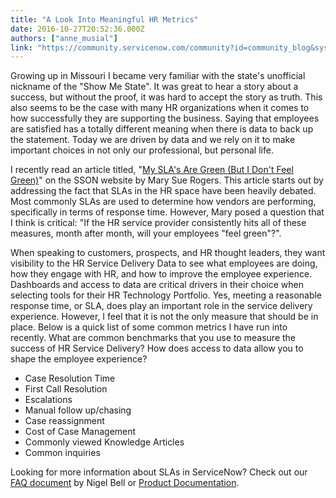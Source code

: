 ```yaml
---
title: "A Look Into Meaningful HR Metrics"
date: 2016-10-27T20:52:36.000Z
authors: ["anne_musial"]
link: "https://community.servicenow.com/community?id=community_blog&sys_id=eb4ea6addbd0dbc01dcaf3231f961969"
---
```

<p>Growing up in Missouri I became very familiar with the state's unofficial nickname of the "Show Me State". It was great to hear a story about a success, but without the proof, it was hard to accept the story as truth. This also seems to be the case with many HR organizations when it comes to how successfully they are supporting the business. Saying that employees are satisfied has a totally different meaning when there is data to back up the statement. Today we are driven by data and we rely on it to make important choices in not only our professional, but personal life.</p><p></p><p>I recently read an article titled, "<a title="w.ssonetwork.com/human-resources/columns/my-sla%E2%80%99s-are-green-but-i-don%E2%80%99t-feel-green" href="http://www.ssonetwork.com/human-resources/columns/my-sla%E2%80%99s-are-green-but-i-don%E2%80%99t-feel-green">My SLA's Are Green (But I Don't Feel Green)</a>" on the SSON website by Mary Sue Rogers. This article starts out by addressing the fact that SLAs in the HR space have been heavily debated. Most commonly SLAs are used to determine how vendors are performing, specifically in terms of response time. However, Mary posed a question that I think is critical: "If the HR service provider consistently hits all of these measures, month after month, will your employees "feel green"?".</p><p></p><p>When speaking to customers, prospects, and HR thought leaders, they want visibility to the HR Service Delivery Data to see what employees are doing, how they engage with HR, and how to improve the employee experience. Dashboards and access to data are critical drivers in their choice when selecting tools for their HR Technology Portfolio. Yes, meeting a reasonable response time, or SLA, does play an important role in the service delivery experience. However, I feel that it is not the only measure that should be in place. Below is a quick list of some common metrics I have run into recently. What are common benchmarks that you use to measure the success of HR Service Delivery? How does access to data allow you to shape the employee experience?</p><p></p><ul style="list-style-type: disc;"><li>Case Resolution Time</li><li>First Call Resolution</li><li>Escalations</li><li>Manual follow up/chasing</li><li>Case reassignment</li><li>Cost of Case Management</li><li>Commonly viewed Knowledge Articles</li><li>Common inquiries</li></ul><p></p><p>Looking for more information about SLAs in ServiceNow? Check out our <a title="" _jive_internal="true" href="/community?id=community_article&sys_id=d00de6a5dbd0dbc01dcaf3231f9619fe">FAQ document</a> by Nigel Bell or <a title="ocs.servicenow.com/bundle/helsinki-servicenow-platform/page/administer/time/reference/r_SLAs.html" href="https://docs.servicenow.com/bundle/helsinki-servicenow-platform/page/administer/time/reference/r_SLAs.html">Product Documentation</a>.</p>